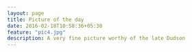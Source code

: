 ```yaml
---
layout: page
title: Picture of the day
date: 2016-02-18T10:58:36+05:30
feature: "pic4.jpg"
description: A very fine picture worthy of the late Dudson
---
```

